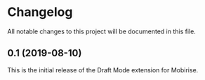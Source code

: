 # Changelog

All notable changes to this project will be documented in this file.

## 0.1 (2019-08-10)

This is the initial release of the Draft Mode extension for Mobirise.